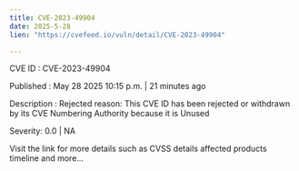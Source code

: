 ```yaml
---
title: CVE-2023-49904
date: 2025-5-28
lien: "https://cvefeed.io/vuln/detail/CVE-2023-49904"

---
```


CVE ID : CVE-2023-49904

Published :  May 28
2025
10:15 p.m. | 21 minutes ago

Description : Rejected reason: This CVE ID has been rejected or withdrawn by its CVE Numbering Authority because it is Unused

Severity: 0.0 | NA

Visit the link for more details
such as CVSS details
affected products
timeline
and more...
